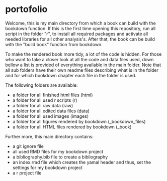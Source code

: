 # portofolio
Welcome,  this is my main directory from which a book can build with the bookdown function. If this is the first time opening this repository, run all script in the folder "r", to install all required packages and activate all needed libraries for all other analysis's. After that, the book can be build with the "build book" function from bookdown. 

To make the rendered book more tidy, a lot of the code is hidden. For those who want to take a closer look at all the code and data files used, down bellow a list is provided of everything available in the main folder. Note that all sub folders have their own readme files describing what is in the folder and for which bookdown chapter each file in the folder is used. 

The following folders are available:   
- a folder for all finished html files (html) 
- a folder for all used r scripts (r)
- a folder for all raw data (raw)
- a folder for all edited data files (data)
- a folder for all used images (images)
- a folder for all figures rendered by bookdown (_bookdown_files)
- a folder for all HTML files rendered by bookdown (_book)

Further more, this main directory contains: 
- a git ignore file
- all used RMD files for my bookdown project 
- a bibliography.bib file to create a bibliography 
- an index.rmd file which creates the yamal header and thus, set the settings for my bookdown project 
- a r project file

